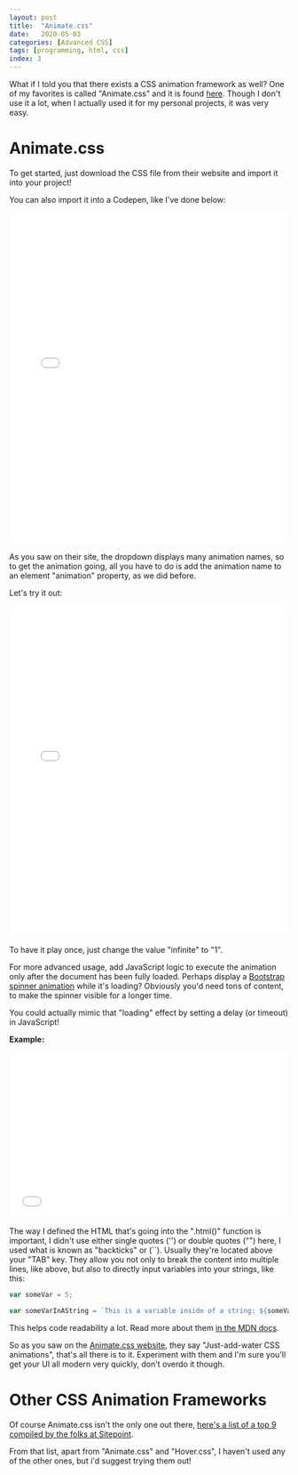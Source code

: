 ```yaml
---
layout: post
title:  "Animate.css"
date:   2020-05-03
categories: [Advanced CSS]
tags: [programming, html, css]
index: 3
---
```


What if I told you that there exists a CSS animation framework as well? One of my favorites is called "Animate.css" and it is found [here](https://daneden.github.io/animate.css/). Though I don't use it a lot, when I actually used it for my personal projects, it was very easy.

# Animate.css

To get started, just download the CSS file from their website and import it into your project!

You can also import it into a Codepen, like I've done below:

<iframe width="100%" height="597" src="//jsfiddle.net/itshazy/Lh3cv74w/1/embedded/html,result/dark/" allowfullscreen="allowfullscreen" allowpaymentrequest frameborder="0"></iframe>

As you saw on their site, the dropdown displays many animation names, so to get the animation going, all you have to do is add the animation name to an element "animation" property, as we did before. 

Let's try it out:

<iframe width="100%" height="597" src="//jsfiddle.net/itshazy/z4nr9pga/1/embedded/html,css,result/dark/" allowfullscreen="allowfullscreen" allowpaymentrequest frameborder="0"></iframe>

To have it play once, just change the value "infinite" to "1".

For more advanced usage, add JavaScript logic to execute the animation only after the document has been fully loaded. Perhaps display a [Bootstrap spinner animation](https://getbootstrap.com/docs/4.4/components/spinners/) while it's loading? Obviously you'd need tons of content, to make the spinner visible for a longer time. 

You could actually mimic that "loading" effect by setting a delay (or timeout) in JavaScript!

**Example:**

<iframe width="100%" height="300" src="//jsfiddle.net/itshazy/mkpan1uh/2/embedded/js,html,result/dark/" allowfullscreen="allowfullscreen" allowpaymentrequest frameborder="0"></iframe>

The way I defined the HTML that's going into the ".html()" function is important, I didn't use either single quotes ('') or double quotes ("") here, I used what is known as "backticks" or (``). Usually they're located above your "TAB" key. They allow you not only to break the content into multiple lines, like above, but also to directly input variables into your strings, like this:

```javascript
var someVar = 5;

var someVarInAString = `This is a variable inside of a string: ${someVar}`;
```

This helps code readability a lot. Read more about them [in the MDN docs](https://developer.mozilla.org/en-US/docs/Web/JavaScript/Reference/Template_literals).

So as you saw on the [Animate.css website](https://daneden.github.io/animate.css/), they say "Just-add-water CSS animations", that's all there is to it. Experiment with them and I'm sure you'll get your UI all modern very quickly, don't overdo it though. 

# Other CSS Animation Frameworks

Of course Animate.css isn't the only one out there, [here's a list of a top 9 compiled by the folks at Sitepoint](https://www.sitepoint.com/our-top-9-animation-libraries/).

From that list, apart from "Animate.css" and "Hover.css", I haven't used any of the other ones, but i'd suggest trying them out!